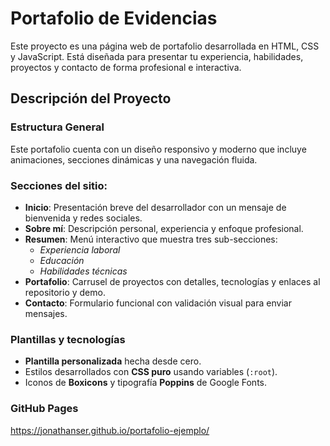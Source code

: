 # Portafolio de Evidencias

Este proyecto es una página web de portafolio desarrollada en HTML, CSS y JavaScript. Está diseñada para presentar tu experiencia, habilidades, proyectos y contacto de forma profesional e interactiva.

## Descripción del Proyecto

### Estructura General

Este portafolio cuenta con un diseño responsivo y moderno que incluye animaciones, secciones dinámicas y una navegación fluida.

### Secciones del sitio:

- **Inicio**: Presentación breve del desarrollador con un mensaje de bienvenida y redes sociales.
- **Sobre mí**: Descripción personal, experiencia y enfoque profesional.
- **Resumen**: Menú interactivo que muestra tres sub-secciones:
  - *Experiencia laboral*
  - *Educación*
  - *Habilidades técnicas*
- **Portafolio**: Carrusel de proyectos con detalles, tecnologías y enlaces al repositorio y demo.
- **Contacto**: Formulario funcional con validación visual para enviar mensajes.

### Plantillas y tecnologías

- **Plantilla personalizada** hecha desde cero.
- Estilos desarrollados con **CSS puro** usando variables (`:root`).
- Iconos de **Boxicons** y tipografía **Poppins** de Google Fonts.

### GitHub Pages
https://jonathanser.github.io/portafolio-ejemplo/
